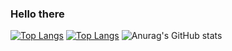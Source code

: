 ### Hello there 



[![Top Langs](https://github-readme-stats.vercel.app/api/top-langs/?username=jirmusovic&layout=compact&theme=vision-friendly-dark)](https://github.com/anuraghazra/github-readme-stats)
[![Top Langs](https://github-readme-stats.vercel.app/api/top-langs/?username=jirmusovic&size_weight=0.5&count_weight=0.5)](https://github.com/anuraghazra/github-readme-stats)
![Anurag's GitHub stats](https://github-readme-stats.vercel.app/api?username=jirmusovic&count_private=true)
<!--
**jirmusovic/jirmusovic** is a ✨ _special_ ✨ repository because its `README.md` (this file) appears on your GitHub profile.

Here are some ideas to get you started:

- 🔭 I’m currently working on ...
- 🌱 I’m currently learning ...
- 👯 I’m looking to collaborate on ...
- 🤔 I’m looking for help with ...
- 💬 Ask me about ...
- 📫 How to reach me: ...
- 😄 Pronouns: ...
- ⚡ Fun fact: ...
-->
